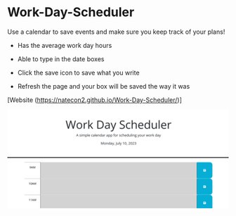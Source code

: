 # Work-Day-Scheduler
Use a calendar to save events and make sure you keep track of your plans!

- Has the average work day hours

- Able to type in the date boxes

- Click the save icon to save what you write

- Refresh the page and your box will be saved the way it was

[Website (https://natecon2.github.io/Work-Day-Scheduler/)]

![Alt text](Images\Work%20screenshot.png)
